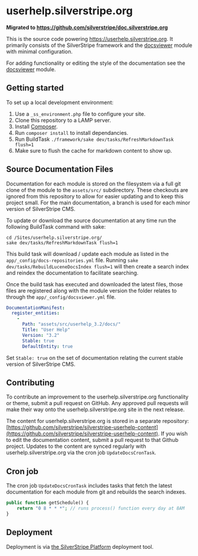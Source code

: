 # userhelp.silverstripe.org

**Migrated to https://github.com/silverstripe/doc.silverstripe.org**

This is the source code powering https://userhelp.silverstripe.org.  It primarily
consists of the SilverStripe framework and the [docsviewer](https://github.com/silverstripe/silverstripe-docsviewer)
module with minimal configuration.

For adding functionality or editing the style of the documentation see the 
[docsviewer](http://github.com/silverstripe/silverstripe-docsviewer) module.

## Getting started
To set up a local development environment:

 1. Use a `_ss_environment.php` file to configure your site.
 2. Clone this repository to a LAMP server.
 3. Install [Composer](http://userhelp.silverstripe.org/framework/en/installation/composer).
 4. Run `composer install` to install dependancies.
 5. Run BuildTask `./framework/sake dev/tasks/RefreshMarkdownTask flush=1`
 6. Make sure to flush the cache for markdown content to show up.

## Source Documentation Files

Documentation for each module is stored on the filesystem via a full git clone
of the module to the `assets/src/` subdirectory. These checkouts are ignored from this repository 
to allow for easier updating and to keep this project small. For the main documentation, a branch
 is used for each minor version of SilverStripe CMS.

To update or download the source documentation at any time run the following
BuildTask command with sake:

	cd /Sites/userhelp.silverstripe.org/
	sake dev/tasks/RefreshMarkdownTask flush=1

This build task will download / update each module as listed
in the `app/_config/docs-repositories.yml` file. Running `sake dev/tasks/RebuildLuceneDocsIndex flush=1` will then create a search index and reindex the documentation 
to facilitate searching.

Once the build task has executed and downloaded the latest files,
those files are registered along with the module version the folder relates to
through the `app/_config/docsviewer.yml` file.

```yaml
DocumentationManifest:
  register_entities:
    -
      Path: "assets/src/userhelp_3.2/docs/"
      Title: "User Help"
      Version: "3.2"
      Stable: true
      DefaultEntity: true
```

Set `Stable: true` on the set of documentation relating the current stable version of SilverStripe CMS.


## Contributing

To contribute an improvement to the userhelp.silverstripe.org functionality or
theme, submit a pull request on GitHub. Any approved pull requests will make
their way onto the userhelp.silverstripe.org site in the next release.

The content for userhelp.silverstripe.org is stored in a separate repository:
[https://github.com/silverstripe/silverstripe-userhelp-content](https://github.com/silverstripe/silverstripe-userhelp-content). 
If you wish to edit the documentation content, submit a pull request to that Github project. Updates 
to the content are synced regularly with userhelp.silverstripe.org via the cron job `UpdateDocsCronTask`.

## Cron job

The cron job `UpdateDocsCronTask` includes tasks that fetch the latest documentation for each module from git and rebuilds the search indexes.

```php
public function getSchedule() {
    return "0 8 * * *"; // runs process() function every day at 8AM
}
```

## Deployment

Deployment is via [the SilverStripe Platform](https://www.silverstripe.com/platform/) deployment tool.

